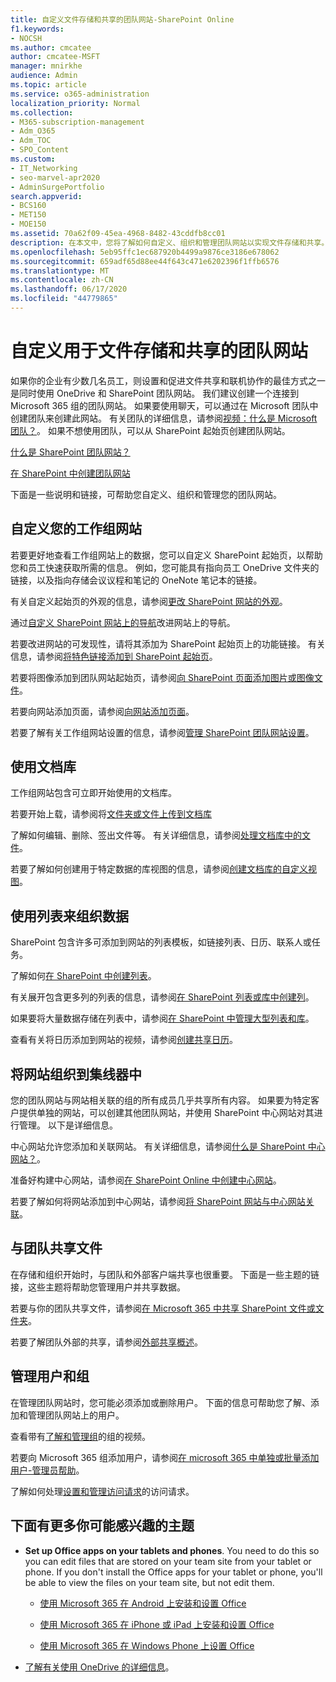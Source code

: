 ```yaml
---
title: 自定义文件存储和共享的团队网站-SharePoint Online
f1.keywords:
- NOCSH
ms.author: cmcatee
author: cmcatee-MSFT
manager: mnirkhe
audience: Admin
ms.topic: article
ms.service: o365-administration
localization_priority: Normal
ms.collection:
- M365-subscription-management
- Adm_O365
- Adm_TOC
- SPO_Content
ms.custom:
- IT_Networking
- seo-marvel-apr2020
- AdminSurgePortfolio
search.appverid:
- BCS160
- MET150
- MOE150
ms.assetid: 70a62f09-45ea-4968-8482-43cddfb8cc01
description: 在本文中，您将了解如何自定义、组织和管理团队网站以实现文件存储和共享。
ms.openlocfilehash: 5eb95ffc1ec687920b4499a9876ce3186e678062
ms.sourcegitcommit: 659adf65d88ee44f643c471e6202396f1ffb6576
ms.translationtype: MT
ms.contentlocale: zh-CN
ms.lasthandoff: 06/17/2020
ms.locfileid: "44779865"
---
```

# <a name="customize-your-team-site-for-file-storage-and-sharing"></a>自定义用于文件存储和共享的团队网站

如果你的企业有少数几名员工，则设置和促进文件共享和联机协作的最佳方式之一是同时使用 OneDrive 和 SharePoint 团队网站。 我们建议创建一个连接到 Microsoft 365 组的团队网站。 如果要使用聊天，可以通过在 Microsoft 团队中创建团队来创建此网站。 有关团队的详细信息，请参阅[视频：什么是 Microsoft 团队？](https://support.microsoft.com/office/b98d533f-118e-4bae-bf44-3df2470c2b12)。 如果不想使用团队，可以从 SharePoint 起始页创建团队网站。 
  
[什么是 SharePoint 团队网站？](https://support.microsoft.com/office/75545757-36c3-46a7-beed-0aaa74f0401e)
  
[在 SharePoint 中创建团队网站](https://support.microsoft.com/office/ef10c1e7-15f3-42a3-98aa-b5972711777d)
  
下面是一些说明和链接，可帮助您自定义、组织和管理您的团队网站。 
  
 
## <a name="customize-your-team-site"></a>自定义您的工作组网站

若要更好地查看工作组网站上的数据，您可以自定义 SharePoint 起始页，以帮助您和员工快速获取所需的信息。 例如，您可能具有指向员工 OneDrive 文件夹的链接，以及指向存储会议议程和笔记的 OneNote 笔记本的链接。
  
有关自定义起始页的外观的信息，请参阅[更改 SharePoint 网站的外观](https://support.microsoft.com/office/06bbadc3-6b04-4a60-9d14-894f6a170818)。
  
通过[自定义 SharePoint 网站上的导航](https://support.microsoft.com/office/3cd61ae7-a9ed-4e1e-bf6d-4655f0bf25ca)改进网站上的导航。
  
若要改进网站的可发现性，请将其添加为 SharePoint 起始页上的功能链接。 有关信息，请参阅[将特色链接添加到 SharePoint 起始页](/sharepoint/change-links-list-on-sharepoint-home-page)。
  
若要将图像添加到团队网站起始页，请参阅[向 SharePoint 页面添加图片或图像文件](https://support.microsoft.com/office/4a9b0e98-c89a-4a41-8adb-b7750dccca16)。
  
若要向网站添加页面，请参阅[向网站添加页面](https://support.microsoft.com/office/b3d46deb-27a6-4b1e-87b8-df851e503dec)。
  
若要了解有关工作组网站设置的信息，请参阅[管理 SharePoint 团队网站设置](https://support.microsoft.com/office/8376034D-D0C7-446E-9178-6AB51C58DF42)。
  
## <a name="work-with-document-libraries"></a>使用文档库

工作组网站包含可立即开始使用的文档库。 

若要开始上载，请参阅将[文件夹或文件上传到文档库](https://support.microsoft.com/office/eb18fcba-c953-4d45-8d90-8da66edeacdb)
   
了解如何编辑、删除、签出文件等。 有关详细信息，请参阅[处理文档库中的文件](https://support.microsoft.com/office/a9d89171-1673-4892-9dd2-1ca52037dea2)。
  
若要了解如何创建用于特定数据的库视图的信息，请参阅[创建文档库的自定义视图](https://support.microsoft.com/office/8f6b08e0-a9a0-4232-9b9b-b374a2ad3da7)。
  
## <a name="work-with-lists-to-organize-data"></a>使用列表来组织数据

SharePoint 包含许多可添加到网站的列表模板，如链接列表、日历、联系人或任务。 
  
了解如何[在 SharePoint 中创建列表](https://support.microsoft.com/office/0D397414-D95F-41EB-ADDD-5E6EFF41B083#ID0EAAGAAA=Online)。
  
有关展开包含更多列的列表的信息，请参阅[在 SharePoint 列表或库中创建列](https://support.microsoft.com/office/2b0361ae-1bd3-41a3-8329-269e5f81cfa2)。
  
如果要将大量数据存储在列表中，请参阅[在 SharePoint 中管理大型列表和库](https://support.microsoft.com/office/B8588DAE-9387-48C2-9248-C24122F07C59)。
  
查看有关将日历添加到网站的视频，请参阅[创建共享日历](https://support.microsoft.com/office/61b96006-70e2-4535-a34f-ee4fc772f798)。

## <a name="organize-sites-into-hubs"></a>将网站组织到集线器中

您的团队网站与网站相关联的组的所有成员几乎共享所有内容。 如果要为特定客户提供单独的网站，可以创建其他团队网站，并使用 SharePoint 中心网站对其进行管理。 以下是详细信息。 
  
中心网站允许您添加和关联网站。 有关详细信息，请参阅[什么是 SharePoint 中心网站？](https://support.microsoft.com/office/fe26ae84-14b7-45b6-a6d1-948b3966427f)。
  
准备好构建中心网站，请参阅[在 SharePoint Online 中创建中心网站](/sharepoint/create-hub-site)。
  
若要了解如何将网站添加到中心网站，请参阅[将 SharePoint 网站与中心网站关联](https://support.microsoft.com/office/ae0009fd-af04-4d3d-917d-88edb43efc05)。
  
## <a name="sharing-files-with-the-team"></a>与团队共享文件

在存储和组织开始时，与团队和外部客户端共享也很重要。 下面是一些主题的链接，这些主题将帮助您管理用户并共享数据。 
  
若要与你的团队共享文件，请参阅[在 Microsoft 365 中共享 SharePoint 文件或文件夹](https://support.microsoft.com/office/1fe37332-0f9a-4719-970e-d2578da4941c)。
  
若要了解团队外部的共享，请参阅[外部共享概述](/sharepoint/external-sharing-overview)。
  
## <a name="managing-users-and-groups"></a>管理用户和组

在管理团队网站时，您可能必须添加或删除用户。 下面的信息可帮助您了解、添加和管理团队网站上的用户。 
  
查看带有[了解和管理组](https://support.microsoft.com/office/9c1037b7-de0b-41cd-b8f0-79a95aac854d)的组的视频。 
  
若要向 Microsoft 365 组添加用户，请参阅[在 microsoft 365 中单独或批量添加用户-管理员帮助](../add-users/add-users.md)。
  
了解如何处理[设置和管理访问请求](https://support.microsoft.com/office/94B26E0B-2822-49D4-929A-8455698654B3)的访问请求。
  
## <a name="here-are-more-topics-you-might-be-interested-in"></a>下面有更多你可能感兴趣的主题

- **Set up Office apps on your tablets and phones**. You need to do this so you can edit files that are stored on your team site from your tablet or phone. If you don't install the Office apps for your tablet or phone, you'll be able to view the files on your team site, but not edit them. 
    
  - [使用 Microsoft 365 在 Android 上安装和设置 Office](https://support.microsoft.com/office/cafe9d6f-8b0c-4b03-b20a-12438a82a22d)
    
  - [使用 Microsoft 365 在 iPhone 或 iPad 上安装和设置 Office](https://support.microsoft.com/office/9df6d10c-7281-4671-8666-6ca8e339b628)
    
  - [使用 Microsoft 365 在 Windows Phone 上设置 Office](https://support.microsoft.com/office/2b7c1b51-a717-45d6-90c9-ee1c1c5ee0b7)
    
- [了解有关使用 OneDrive 的详细信息](https://go.microsoft.com/fwlink/?LinkID=511458)。
    


